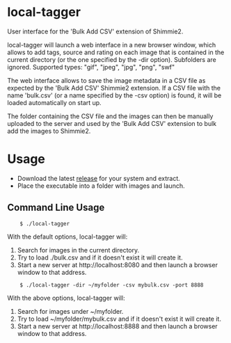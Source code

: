 # local-tagger
User interface for the 'Bulk Add CSV' extension of Shimmie2.

local-tagger will launch a web interface in a new browser window, which
allows to add tags, source and rating on each image that is contained in the
current directory (or the one specified by the -dir option). Subfolders are
ignored. Supported types: "gif", "jpeg", "jpg", "png", "swf"

The web interface allows to save the image metadata in a CSV file as expected
by the 'Bulk Add CSV' Shimmie2 extension. If a CSV file with the name
'bulk.csv' (or a name specified by the -csv option) is found, it will be
loaded automatically on start up.

The folder containing the CSV file and the images can then be manually
uploaded to the server and used by the 'Bulk Add CSV' extension to bulk add
the images to Shimmie2.

# Usage
* Download the latest [release](https://github.com/kusubooru/local-tagger/releases) for your system and extract.
* Place the executable into a folder with images and launch.

## Command Line Usage
```sh-session
	$ ./local-tagger
```
With the default options, local-tagger will:

1. Search for images in the current directory.
2. Try to load ./bulk.csv and if it doesn't exist it will create it.
3. Start a new server at http://localhost:8080 and then launch a browser window
   to that address.

```sh-session
	$ ./local-tagger -dir ~/myfolder -csv mybulk.csv -port 8888
```
With the above options, local-tagger will:

1. Search for images under ~/myfolder.
2. Try to load ~/myfolder/mybulk.csv and if it doesn't exist it will create it.
3. Start a new server at http://localhost:8888 and then launch a browser window
   to that address.
